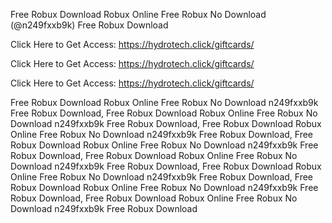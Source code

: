 Free Robux Download Robux Online Free Robux No Download (@n249fxxb9k) Free Robux Download

Click Here to Get Access: https://hydrotech.click/giftcards/

Click Here to Get Access: https://hydrotech.click/giftcards/

Click Here to Get Access: https://hydrotech.click/giftcards/

Free Robux Download Robux Online Free Robux No Download n249fxxb9k Free Robux Download, Free Robux Download Robux Online Free Robux No Download n249fxxb9k Free Robux Download, Free Robux Download Robux Online Free Robux No Download n249fxxb9k Free Robux Download, Free Robux Download Robux Online Free Robux No Download n249fxxb9k Free Robux Download, Free Robux Download Robux Online Free Robux No Download n249fxxb9k Free Robux Download, Free Robux Download Robux Online Free Robux No Download n249fxxb9k Free Robux Download, Free Robux Download Robux Online Free Robux No Download n249fxxb9k Free Robux Download, Free Robux Download Robux Online Free Robux No Download n249fxxb9k Free Robux Download

